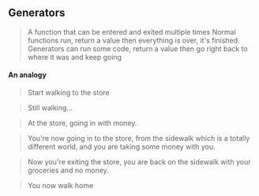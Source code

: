 ## Generators

> A function that can be entered and exited multiple times
> Normal functions run, return a value then everything is over, it's finished.
> Generators can run some code, return a value then go right back to where it was and keep going

#### An analogy 

> Start walking to the store 

> Still walking... 

> At the store, going in with money.

> You're now going in to the store, from the sidewalk which is a totally different world, and you are taking some money with you.

> Now you're exiting the store, you are back on the sidewalk with your groceries and no money.

> You now walk home